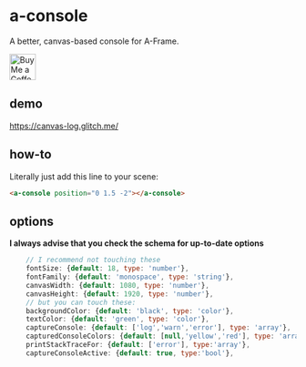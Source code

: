 # a-console
A better, canvas-based console for A-Frame.

<a href='https://ko-fi.com/kylev' target='_blank'><img height='35' style='border:0px;height:46px;' src='https://az743702.vo.msecnd.net/cdn/kofi3.png?v=0' border='0' alt='Buy Me a Coffee at ko-fi.com' /><a/>

## demo
https://canvas-log.glitch.me/

## how-to
Literally just add this line to your scene:
```html
<a-console position="0 1.5 -2"></a-console>
```

## options
**I always advise that you check the schema for up-to-date options**
```js
    // I recommend not touching these
    fontSize: {default: 18, type: 'number'},
    fontFamily: {default: 'monospace', type: 'string'},
    canvasWidth: {default: 1080, type: 'number'},
    canvasHeight: {default: 1920, type: 'number'},
    // but you can touch these:
    backgroundColor: {default: 'black', type: 'color'},
    textColor: {default: 'green', type: 'color'},
    captureConsole: {default: ['log','warn','error'], type: 'array'},
    capturedConsoleColors: {default: [null,'yellow','red'], type: 'array'},
    printStackTraceFor: {default: ['error'], type:'array'},
    captureConsoleActive: {default: true, type:'bool'},
```
